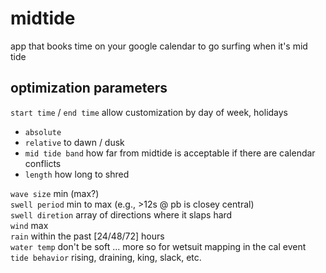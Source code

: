 # midtide
app that books time on your google calendar to go surfing when it's mid tide
  
## optimization parameters
`start time` / `end time` allow customization by day of week, holidays
- `absolute`
- `relative` to dawn / dusk
- `mid tide band` how far from midtide is acceptable if there are calendar conflicts
- `length` how long to shred
  
`wave size` min (max?)  
`swell period` min to max  (e.g., >12s @ pb is closey central)  
`swell diretion` array of directions where it slaps hard  
`wind` max  
`rain` within the past [24/48/72] hours  
`water temp` don't be soft ... more so for wetsuit mapping in the cal event  
`tide behavior` rising, draining, king, slack, etc.  